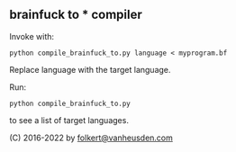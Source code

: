 brainfuck to * compiler
-----------------------

Invoke with:

	python compile_brainfuck_to.py language < myprogram.bf

Replace language with the target language.

Run:

	python compile_brainfuck_to.py

to see a list of target languages.



(C) 2016-2022 by folkert@vanheusden.com
